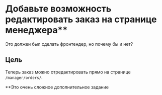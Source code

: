 # Добавьте возможность редактировать заказ на странице менеджера**

Это должен был сделать фронтендер, но почему бы и нет?

## Цель

Теперь заказ можно отредактировать прямо на странице `/manager/orders/`.

**Это очень сложное дополнительное задание
